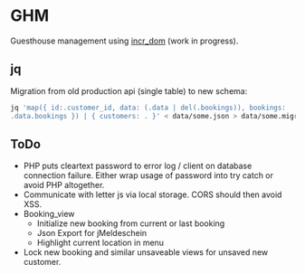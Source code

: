 # GHM

Guesthouse management using [incr_dom](gh:incr_dom) (work in progress).

[gh:incr_dom]: https://github.com/janestreet/incr_dom

## jq

Migration from old production api (single table) to new schema:
```bash
jq 'map({ id:.customer_id, data: (.data | del(.bookings)), bookings:
.data.bookings }) | { customers: . }' < data/some.json > data/some.migrated.json
```

## ToDo

* PHP puts cleartext password to error log / client on database
  connection failure. Either wrap usage of password into try catch
  or avoid PHP altogether.
* Communicate with letter js via local storage. CORS should then avoid XSS.
* Booking_view
  - Initialize new booking from current or last booking
  - Json Export for jMeldeschein
  - Highlight current location in menu
* Lock new booking and similar unsaveable views for unsaved new customer.
